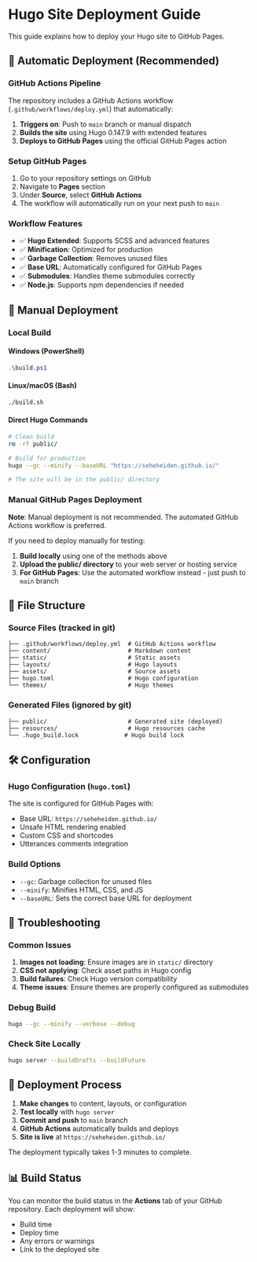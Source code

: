 # Hugo Site Deployment Guide

This guide explains how to deploy your Hugo site to GitHub Pages.

## 🚀 Automatic Deployment (Recommended)

### GitHub Actions Pipeline

The repository includes a GitHub Actions workflow (`.github/workflows/deploy.yml`) that automatically:

1. **Triggers on**: Push to `main` branch or manual dispatch
2. **Builds the site** using Hugo 0.147.9 with extended features
3. **Deploys to GitHub Pages** using the official GitHub Pages action

### Setup GitHub Pages

1. Go to your repository settings on GitHub
2. Navigate to **Pages** section
3. Under **Source**, select **GitHub Actions**
4. The workflow will automatically run on your next push to `main`

### Workflow Features

- ✅ **Hugo Extended**: Supports SCSS and advanced features
- ✅ **Minification**: Optimized for production
- ✅ **Garbage Collection**: Removes unused files
- ✅ **Base URL**: Automatically configured for GitHub Pages
- ✅ **Submodules**: Handles theme submodules correctly
- ✅ **Node.js**: Supports npm dependencies if needed

## 🔧 Manual Deployment

### Local Build

#### Windows (PowerShell)
```powershell
.\build.ps1
```

#### Linux/macOS (Bash)
```bash
./build.sh
```

#### Direct Hugo Commands
```bash
# Clean build
rm -rf public/

# Build for production
hugo --gc --minify --baseURL "https://seheheiden.github.io/"

# The site will be in the public/ directory
```

### Manual GitHub Pages Deployment

**Note**: Manual deployment is not recommended. The automated GitHub Actions workflow is preferred.

If you need to deploy manually for testing:

1. **Build locally** using one of the methods above
2. **Upload the public/ directory** to your web server or hosting service
3. **For GitHub Pages**: Use the automated workflow instead - just push to `main` branch

## 📁 File Structure

### Source Files (tracked in git)
```
├── .github/workflows/deploy.yml  # GitHub Actions workflow
├── content/                      # Markdown content
├── static/                       # Static assets
├── layouts/                      # Hugo layouts
├── assets/                       # Source assets
├── hugo.toml                     # Hugo configuration
└── themes/                       # Hugo themes
```

### Generated Files (ignored by git)
```
├── public/                       # Generated site (deployed)
├── resources/                    # Hugo resources cache
└── .hugo_build.lock             # Hugo build lock
```

## 🛠 Configuration

### Hugo Configuration (`hugo.toml`)
The site is configured for GitHub Pages with:
- Base URL: `https://seheheiden.github.io/`
- Unsafe HTML rendering enabled
- Custom CSS and shortcodes
- Utterances comments integration

### Build Options
- `--gc`: Garbage collection for unused files
- `--minify`: Minifies HTML, CSS, and JS
- `--baseURL`: Sets the correct base URL for deployment

## 🐛 Troubleshooting

### Common Issues

1. **Images not loading**: Ensure images are in `static/` directory
2. **CSS not applying**: Check asset paths in Hugo config
3. **Build failures**: Check Hugo version compatibility
4. **Theme issues**: Ensure themes are properly configured as submodules

### Debug Build
```bash
hugo --gc --minify --verbose --debug
```

### Check Site Locally
```bash
hugo server --buildDrafts --buildFuture
```

## 🔄 Deployment Process

1. **Make changes** to content, layouts, or configuration
2. **Test locally** with `hugo server`
3. **Commit and push** to `main` branch
4. **GitHub Actions** automatically builds and deploys
5. **Site is live** at `https://seheheiden.github.io/`

The deployment typically takes 1-3 minutes to complete.

## 📊 Build Status

You can monitor the build status in the **Actions** tab of your GitHub repository. Each deployment will show:
- Build time
- Deploy time  
- Any errors or warnings
- Link to the deployed site
